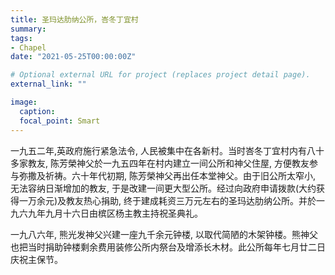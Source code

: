 ```yaml
---
title: 圣玛达肋纳公所，峇冬丁宜村
summary:
tags:
- Chapel
date: "2021-05-25T00:00:00Z"

# Optional external URL for project (replaces project detail page).
external_link: ""

image:
  caption:
  focal_point: Smart
---
```

一九五二年,英政府施行紧急法令, 人民被集中在各新村。当时峇冬丁宜村内有八十多家教友, 陈芳榮神父於一九五四年在村内建立一间公所和神父住屋, 方便教友参与弥撒及祈祷。六十年代初期, 陈芳榮神父再出任本堂神父。由于旧公所太窄小, 无法容纳日渐增加的教友, 于是改建一间更大型公所。经过向政府申请拨款(大约获得一万余元)及教友热心捐助, 终于建成耗资三万元左右的圣玛达肋纳公所。并於一九六九年九月十六日由槟区杨主教主持祝圣典礼。

一九八六年, 熊光发神父兴建一座九千余元钟楼, 以取代简陋的木架钟楼。熊神父也把当时捐助钟楼剩余费用装修公所内祭台及增添长木材。此公所每年七月廿二日庆祝主保节。
